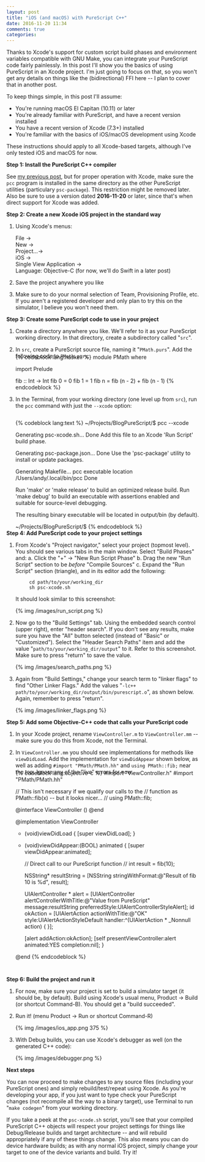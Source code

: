 ```yaml
---
layout: post
title: "iOS (and macOS) with PureScript C++"
date: 2016-11-20 11:34
comments: true
categories: 
---
```


Thanks to Xcode's support for custom script build phases and environment variables compatible with GNU Make, you can integrate your PureScript code fairly painlessly. In this post I'll show you the basics of using PureScript in an Xcode project. I'm just going to focus on that, so you won't get any details on things like the (bidirectional) FFI here -- I plan to cover that in another post.

To keep things simple, in this post I'll assume:

* You're running macOS El Capitan (10.11) or later
* You're already familiar with PureScript, and have a recent version installed
* You have a recent version of Xcode (7.3+) installed
* You're familiar with the basics of iOS/macOS development using Xcode

These instructions should apply to all Xcode-based targets, although I've only tested iOS and macOS for now.

**Step 1: Install the PureScript C++ compiler**

See [my previous post](/hello-world-purescript-cpp/), but for proper operation with Xcode, make sure the `pcc` program is installed in the same directory as the other PureScript utilities (particulary `psc-package`). This restriction might be removed later. Also be sure to use a version dated **2016-11-20** or later, since that's when direct support for Xcode was added.

**Step 2: Create a new Xcode iOS project in the standard way**

1. Using Xcode's menus:

    File ->  
    New ->  
    Project...->  
    iOS ->  
    Single View Application ->  
    Language: Objective-C (for now, we'll do Swift in a later post)

2. Save the project anywhere you like
3. Make sure to do your normal selection of Team, Provisioning Profile, etc. If you aren't a registered developer and only plan to try this on the simulator, I believe you won't need them.

**Step 3: Create some PureScript code to use in your project**

1. Create a directory anywhere you like. We'll refer to it as your PureScript working directory. In that directory, create a subdirectory called "`src`".

2. In `src`, create a PureScript source file, naming it "`PMath.purs`". Add the following code to `PMath.purs`:

<ul style="position: relative; top: -2em; margin-bottom: -2em">
{% codeblock lang:haskell %}
module PMath where

import Prelude

fib :: Int -> Int
fib 0 = 0
fib 1 = 1
fib n = fib (n - 2) + fib (n - 1)
{% endcodeblock %}
</ul>

<ol start="3">
<li>
In the Terminal, from your working directory (one level up from <code>src</code>), run the <code>pcc</code> command with just the <code>--xcode</code> option:

<span style="position: relative; top: 1em;">

{% codeblock lang:text %}
~/Projects/BlogPureScript/$ pcc --xcode

Generating psc-xcode.sh...
Done
Add this file to an Xcode 'Run Script' build phase.

Generating psc-package.json...
Done
Use the 'psc-package' utility to install or update packages.

Generating Makefile... pcc executable location /Users/andy/.local/bin/pcc
Done

Run 'make' or 'make release' to build an optimized release build.
Run 'make debug' to build an executable with assertions enabled and
suitable for source-level debugging.

The resulting binary executable will be located in output/bin (by default).

~/Projects/BlogPureScript/$ 
{% endcodeblock %}

</span>
</li>
</ol>

**Step 4: Add PureScript code to your project settings**

1. From Xcode's "Project navigator," select your project (topmost level). You should see various tabs in the main window. Select "Build Phases" and:
    a. Click the "+" -> "New Run Script Phase"
    b. Drag the new "Run Script" section to be *before* "Compile Sources"
    c. Expand the "Run Script" section (triangle), and in its editor add the following:

            cd path/to/your/working_dir
            sh psc-xcode.sh

      It should look similar to this screenshot:
      
      {% img /images/run_script.png %}

2. Now go to the "Build Settings" tab. Using the embedded search control (upper right), enter "header search". If you don't see any results, make sure you have the "All" button selected (instead of "Basic" or "Customized"). Select the "Header Search Paths" item and add the value "`path/to/your/working_dir/output`" to it. Refer to this screenshot. Make sure to press "return" to save the value.

      {% img /images/search_paths.png %}

3. Again from "Build Settings," change your search term to "linker flags" to find "Other Linker Flags." Add the values "`-lc++ path/to/your/working_dir/output/bin/purescript.o`", as shown below. Again, remember to press "return".

      {% img /images/linker_flags.png %}

**Step 5: Add some Objective-C++ code that calls your PureScript code**

1. In your Xcode project, rename `ViewController.m` to `ViewController.mm` -- make sure you do this from Xcode, not the Terminal.

2. In `ViewController.mm` you should see implementations for methods like `viewDidLoad`. Add the implementation for `viewDidAppear` shown below, as well as adding `#import "PMath/PMath.hh"` and `using PMath::fib;` near the top. Ignore any of the "live" errors for now.

<ul style="position: relative; top: -2em;">

{% codeblock lang:objective-c %}
#import "ViewController.h"
#import "PMath/PMath.hh"

// This isn't necessary if we qualify our calls to the
// function as PMath::fib(x) -- but it looks nicer...
//
using PMath::fib;

@interface ViewController ()
@end

@implementation ViewController

- (void)viewDidLoad {
  [super viewDidLoad];
}

- (void)viewDidAppear:(BOOL) animated {
  [super viewDidAppear:animated];

  // Direct call to our PureScript function
  //
  int result = fib(10);

  NSString* resultString =
    [NSString stringWithFormat:@"Result of fib 10 is %d", result];

  UIAlertController * alert =
    [UIAlertController alertControllerWithTitle:@"Value from PureScript"
                                        message:resultString
                                 preferredStyle:UIAlertControllerStyleAlert];
  id okAction =
    [UIAlertAction actionWithTitle:@"OK"
                             style:UIAlertActionStyleDefault
                           handler:^(UIAlertAction * _Nonnull action) {
                           }];

  [alert addAction:okAction];
  [self presentViewController:alert animated:YES completion:nil];
}

@end
{% endcodeblock %}
</ul>

**Step 6: Build the project and run it**

1. For now, make sure your project is set to build a simulator target (it should be, by default). Build using Xcode's usual menu, Product -> Build (or shortcut Command-B). You should get a "build succeeded".

2. Run it! (menu Product -> Run or shortcut Command-R)

      {% img /images/ios_app.png 375 %}

3. With Debug builds, you can use Xcode's debugger as well (on the generated C++ code):

      {% img /images/debugger.png %}

**Next steps**

You can now proceed to make changes to any source files (including your PureScript ones) and simply rebuild/test/repeat using Xcode. As you're developing your app, if you just want to type check your PureScript changes (not recompile all the way to a binary target), use Terminal to run "`make codegen`" from your working directory.

If you take a peek at the `psc-xcode.sh` script, you'll see that your compiled PureScript C++ objects will respect your project settings for things like Debug/Release builds and target architecture -- and will rebuild appropriately if any of these things change. This also means you can do device hardware builds; as with any normal iOS project, simply change your target to one of the device variants and build. Try it!

